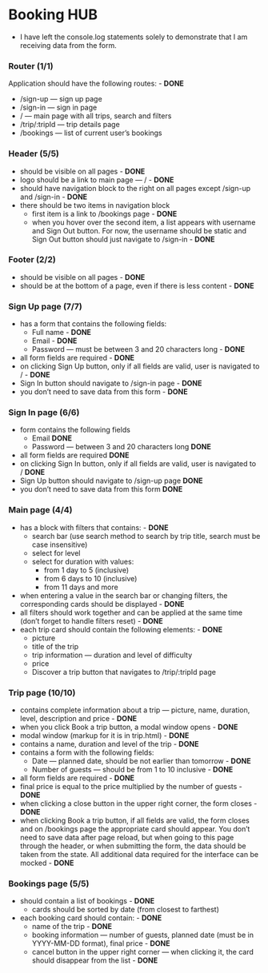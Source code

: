 # Booking HUB

- I have left the console.log statements solely to demonstrate that I am receiving data from the form.

### Router (1/1)

Application should have the following routes: - **DONE**
- /sign-up — sign up page
- /sign-in — sign in page
- / — main page with all trips, search and filters
- /trip/:tripId — trip details page
- /bookings — list of current user’s bookings

### Header (5/5)

- should be visible on all pages - **DONE**
- logo should be a link to main page — / - **DONE**
- should have navigation block to the right on all pages except /sign-up and /sign-in - **DONE**
- there should be two items in navigation block
  - first item is a link to /bookings page - **DONE**
  - when you hover over the second item, a list appears with username and Sign Out button. For now, the username should be static and Sign Out button should just navigate to /sign-in - **DONE**

### Footer (2/2)
- should be visible on all pages - **DONE**
- should be at the bottom of a page, even if there is less content - **DONE**

### Sign Up page (7/7)
- has a form that contains the following fields:
  - Full name - **DONE**
  - Email - **DONE**
  - Password — must be between 3 and 20 characters long - **DONE**
- all form fields are required - **DONE**
- on clicking Sign Up button, only if all fields are valid, user is navigated to / - **DONE**
- Sign In button should navigate to /sign-in page - **DONE**
- you don’t need to save data from this form - **DONE**

### Sign In page (6/6)

- form contains the following fields
  - Email **DONE**
  - Password — between 3 and 20 characters long **DONE**
- all form fields are required **DONE**
- on clicking Sign In button, only if all fields are valid, user is navigated to / **DONE**
- Sign Up button should navigate to /sign-up page **DONE**
- you don’t need to save data from this form **DONE**

### Main page (4/4)

- has a block with filters that contains: - **DONE**
  - search bar (use search method to search by trip title, search must be case insensitive) 
  - select for level
  - select for duration with values:
     - from 1 day to 5 (inclusive)
     - from 6 days to 10 (inclusive)
     - from 11 days and more
- when entering a value in the search bar or changing filters, the corresponding cards should be displayed - **DONE**
- all filters should work together and can be applied at the same time (don’t forget to handle filters reset) - **DONE**
- each trip card should contain the following elements: - **DONE**
  - picture
  - title of the trip
  - trip information — duration and level of difficulty
  - price
  - Discover a trip button that navigates to /trip/:tripId page

### Trip page (10/10)

- contains complete information about a trip — picture, name, duration, level, description and price - **DONE**
- when you click Book a trip button, a modal window opens - **DONE**
- modal window (markup for it is in trip.html) - **DONE**
- contains a name, duration and level of the trip - **DONE**
- contains a form with the following fields:
  - Date — planned date, should be not earlier than tomorrow - **DONE**
  - Number of guests — should be from 1 to 10 inclusive - **DONE**
- all form fields are required - **DONE**
- final price is equal to the price multiplied by the number of guests - **DONE**
- when clicking a close button in the upper right corner, the form closes - **DONE**
- when clicking Book a trip button, if all fields are valid, the form closes and on /bookings page the appropriate card should appear. You don’t need to save data after page reload, but when going to this page through the header, or when submitting the form, the data should be taken from the state. All additional data required for the interface can be mocked - **DONE**

### Bookings page (5/5)

- should contain a list of bookings - **DONE**
  - cards should be sorted by date (from closest to farthest)
- each booking card should contain: - **DONE**
  - name of the trip - **DONE**
  - booking information — number of guests, planned date (must be in YYYY-MM-DD format), final price - **DONE**
  - cancel button in the upper right corner — when clicking it, the card should disappear from the list - **DONE**